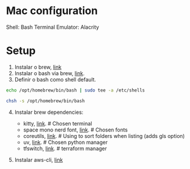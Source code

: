 # Mac configuration

Shell: Bash 
Terminal Emulator: Alacrity

# Setup
1. Instalar o brew, [link](https://brew.sh)
2. Instalar o bash via brew, [link](https://formulae.brew.sh/formula/bash).
3. Definir o bash como shell default.
```bash
echo /opt/homebrew/bin/bash | sudo tee -a /etc/shells

chsh -s /opt/homebrew/bin/bash
```

4. Instalar brew dependencies:
	- kitty, [link](https://formulae.brew.sh/cask/kitty). # Chosen terminal
	- space mono nerd font, [link](https://formulae.brew.sh/cask/font-space-mono-nerd-font). # Chosen fonts
	- coreutils, [link](https://formulae.brew.sh/formula/coreutils). # Using to sort folders when listing (adds gls option)
	- uv, [link](https://formulae.brew.sh/formula/uv). # Chosen python manager
	- tfswitch, [link](https://tfswitch.warrensbox.com/Installation/). # terraform manager

5. Instalar aws-cli, [link](https://docs.aws.amazon.com/cli/latest/userguide/getting-started-install.html)
